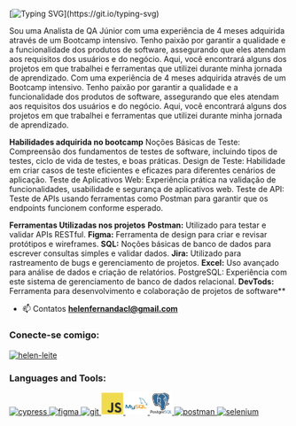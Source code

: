 [![Typing SVG](https://readme-typing-svg.demolab.com?font=Poetsen+One&size=25&pause=1000&random=false&width=435&lines=Ol%C3%A1+Pessoal!+Sejam+Bem+vindos+!)](https://git.io/typing-svg)

Sou uma Analista de QA Júnior com uma experiência de 4 meses adquirida através de um Bootcamp intensivo. Tenho paixão por garantir a qualidade e a funcionalidade dos produtos de software, assegurando que eles atendam aos requisitos dos usuários e do negócio. Aqui, você encontrará alguns dos projetos em que trabalhei e ferramentas que utilizei durante minha jornada de aprendizado. Com uma experiência de 4 meses adquirida através de um Bootcamp intensivo. Tenho paixão por garantir a qualidade e a funcionalidade dos produtos de software, assegurando que eles atendam aos requisitos dos usuários e do negócio. Aqui, você encontrará alguns dos projetos em que trabalhei e ferramentas que utilizei durante minha jornada de aprendizado.

  **Habilidades adquirida no bootcamp** Noções Básicas de Teste: Compreensão dos fundamentos de testes de software, incluindo tipos de testes, ciclo de vida de testes, e boas práticas. Design de Teste: Habilidade em criar casos de teste eficientes e eficazes para diferentes cenários de aplicação. Teste de Aplicativos Web: Experiência prática na validação de funcionalidades, usabilidade e segurança de aplicativos web. Teste de API: Teste de APIs usando ferramentas como Postman para garantir que os endpoints funcionem conforme esperado.

  **Ferramentas Utilizadas nos projetos** **Postman:** Utilizado para testar e validar APIs RESTful. **Figma:** Ferramenta de design para criar e revisar protótipos e wireframes. **SQL:** Noções básicas de banco de dados para escrever consultas simples e validar dados. **Jira:** Utilizado para rastreamento de bugs e gerenciamento de projetos. **Excel:** Uso avançado para análise de dados e criação de relatórios. PostgreSQL: Experiência com este sistema de gerenciamento de banco de dados relacional. **DevTods:** Ferramenta para desenvolvimento e colaboração de projetos de software**

- 📫 Contatos **helenfernandacl@gmail.com**

<h3 align="left">Conecte-se comigo:</h3>
<p align="left">
<a href="https://linkedin.com/in/helen-leite" target="blank"><img align="center" src="https://raw.githubusercontent.com/rahuldkjain/github-profile-readme-generator/master/src/images/icons/Social/linked-in-alt.svg" alt="helen-leite" height="30" width="40" /></a>
</p>

<h3 align="left">Languages and Tools:</h3>
<p align="left"> <a href="https://www.cypress.io" target="_blank" rel="noreferrer"> <img src="https://raw.githubusercontent.com/simple-icons/simple-icons/6e46ec1fc23b60c8fd0d2f2ff46db82e16dbd75f/icons/cypress.svg" alt="cypress" width="40" height="40"/> </a> <a href="https://www.figma.com/" target="_blank" rel="noreferrer"> <img src="https://www.vectorlogo.zone/logos/figma/figma-icon.svg" alt="figma" width="40" height="40"/> </a> <a href="https://git-scm.com/" target="_blank" rel="noreferrer"> <img src="https://www.vectorlogo.zone/logos/git-scm/git-scm-icon.svg" alt="git" width="40" height="40"/> </a> <a href="https://developer.mozilla.org/en-US/docs/Web/JavaScript" target="_blank" rel="noreferrer"> <img src="https://raw.githubusercontent.com/devicons/devicon/master/icons/javascript/javascript-original.svg" alt="javascript" width="40" height="40"/> </a> <a href="https://www.mysql.com/" target="_blank" rel="noreferrer"> <img src="https://raw.githubusercontent.com/devicons/devicon/master/icons/mysql/mysql-original-wordmark.svg" alt="mysql" width="40" height="40"/> </a> <a href="https://www.postgresql.org" target="_blank" rel="noreferrer"> <img src="https://raw.githubusercontent.com/devicons/devicon/master/icons/postgresql/postgresql-original-wordmark.svg" alt="postgresql" width="40" height="40"/> </a> <a href="https://postman.com" target="_blank" rel="noreferrer"> <img src="https://www.vectorlogo.zone/logos/getpostman/getpostman-icon.svg" alt="postman" width="40" height="40"/> </a> <a href="https://www.selenium.dev" target="_blank" rel="noreferrer"> <img src="https://raw.githubusercontent.com/detain/svg-logos/780f25886640cef088af994181646db2f6b1a3f8/svg/selenium-logo.svg" alt="selenium" width="40" height="40"/> </a> </p>
